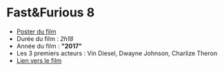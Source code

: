 # Fast&Furious 8
* [Poster du film](http://www.purepeople.com/media/affiche-de-fast-amp-furious-8_m3202975)
* Durée du film : *2h18*
* Année du film : **"2017"**
* Les 3 premiers acteurs : Vin Diesel, Dwayne Johnson, Charlize Theron
* [Lien vers le film](http://www.imdb.com/title/tt4630562/?ref_=nv_sr_1)
